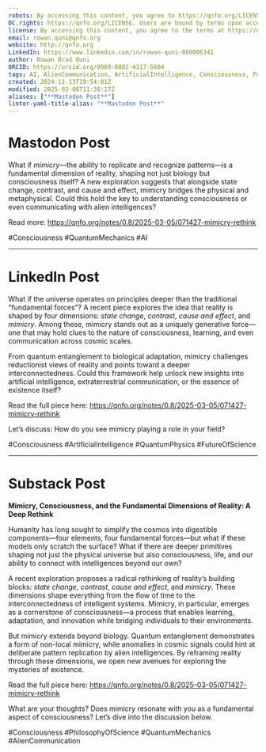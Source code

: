 ```yaml
---
robots: By accessing this content, you agree to https://qnfo.org/LICENSE. Non-commercial use only. Attribution required.
DC.rights: https://qnfo.org/LICENSE. Users are bound by terms upon access.
license: By accessing this content, you agree to the terms at https://qnfo.org/LICENSE
email: rowan.quni@qnfo.org
website: http://qnfo.org
LinkedIn: https://www.linkedin.com/in/rowan-quni-868006341
author: Rowan Brad Quni
ORCID: https://orcid.org/0009-0002-4317-5604
tags: AI, AlienCommunication, ArtificialIntelligence, Consciousness, FutureOfScience, holographic principle, informational universe, IUH, PhilosophyOfScience, QNFO, quantum, QuantumMechanics, QuantumPhysics
created: 2024-11-13T19:54:01Z
modified: 2025-03-08T11:38:17Z
aliases: ["**Mastodon Post**"]
linter-yaml-title-alias: "**Mastodon Post**"
---
```


# **Mastodon Post**

What if *mimicry*—the ability to replicate and recognize patterns—is a fundamental dimension of reality, shaping not just biology but consciousness itself? A new exploration suggests that alongside state change, contrast, and cause and effect, mimicry bridges the physical and metaphysical. Could this hold the key to understanding consciousness or even communicating with alien intelligences?

Read more: https://qnfo.org/notes/0.8/2025-03-05/071427-mimicry-rethink

#Consciousness #QuantumMechanics #AI

---

# **LinkedIn Post**

What if the universe operates on principles deeper than the traditional “fundamental forces”? A recent piece explores the idea that reality is shaped by four dimensions: *state change*, *contrast*, *cause and effect*, and *mimicry*. Among these, mimicry stands out as a uniquely generative force—one that may hold clues to the nature of consciousness, learning, and even communication across cosmic scales.

From quantum entanglement to biological adaptation, mimicry challenges reductionist views of reality and points toward a deeper interconnectedness. Could this framework help unlock new insights into artificial intelligence, extraterrestrial communication, or the essence of existence itself?

Read the full piece here: https://qnfo.org/notes/0.8/2025-03-05/071427-mimicry-rethink

Let’s discuss: How do you see mimicry playing a role in your field?

#Consciousness #ArtificialIntelligence #QuantumPhysics #FutureOfScience

---

# **Substack Post**

**Mimicry, Consciousness, and the Fundamental Dimensions of Reality: A Deep Rethink**

Humanity has long sought to simplify the cosmos into digestible components—four elements, four fundamental forces—but what if these models only scratch the surface? What if there are deeper primitives shaping not just the physical universe but also consciousness, life, and our ability to connect with intelligences beyond our own?

A recent exploration proposes a radical rethinking of reality’s building blocks: *state change*, *contrast*, *cause and effect*, and *mimicry*. These dimensions shape everything from the flow of time to the interconnectedness of intelligent systems. Mimicry, in particular, emerges as a cornerstone of consciousness—a process that enables learning, adaptation, and innovation while bridging individuals to their environments.

But mimicry extends beyond biology. Quantum entanglement demonstrates a form of non-local mimicry, while anomalies in cosmic signals could hint at deliberate pattern replication by alien intelligences. By reframing reality through these dimensions, we open new avenues for exploring the mysteries of existence.

Read the full piece here: https://qnfo.org/notes/0.8/2025-03-05/071427-mimicry-rethink

What are your thoughts? Does mimicry resonate with you as a fundamental aspect of consciousness? Let’s dive into the discussion below.

#Consciousness #PhilosophyOfScience #QuantumMechanics #AlienCommunication
